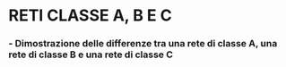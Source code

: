 # RETI CLASSE A, B E C

### - Dimostrazione delle differenze tra una rete di classe A, una rete di classe B e una rete di classe C
